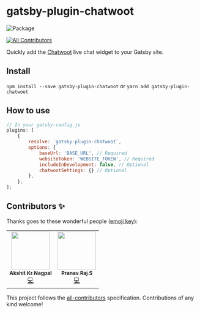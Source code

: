 # gatsby-plugin-chatwoot
![Package](https://github.com/akshitkrnagpal/gatsby-plugin-chatwoot/workflows/Package/badge.svg?branch=master)
<!-- ALL-CONTRIBUTORS-BADGE:START - Do not remove or modify this section -->
[![All Contributors](https://img.shields.io/badge/all_contributors-2-orange.svg?style=flat-square)](#contributors-)
<!-- ALL-CONTRIBUTORS-BADGE:END -->

Quickly add the [Chatwoot](http://chatwoot.com/) live chat widget to your Gatsby site.

## Install

`npm install --save gatsby-plugin-chatwoot`
or
`yarn add gatsby-plugin-chatwoot`

## How to use

```javascript
// In your gatsby-config.js
plugins: [
    {
        resolve: `gatsby-plugin-chatwoot`,
        options: {
            baseUrl: 'BASE_URL', // Required
            websiteToken: 'WEBSITE_TOKEN', // Required
            includeInDevelopment: false, // Optional
            chatwootSettings: {} // Optional
        },
    },
];
```

## Contributors ✨

Thanks goes to these wonderful people ([emoji key](https://allcontributors.org/docs/en/emoji-key)):

<!-- ALL-CONTRIBUTORS-LIST:START - Do not remove or modify this section -->
<!-- prettier-ignore-start -->
<!-- markdownlint-disable -->
<table>
  <tr>
    <td align="center"><a href="http://akshitkrnagpal.com"><img src="https://avatars3.githubusercontent.com/u/15872348?v=4" width="100px;" alt=""/><br /><sub><b>Akshit Kr Nagpal</b></sub></a><br /><a href="https://github.com/akshitkrnagpal/gatsby-plugin-chatwoot/commits?author=akshitkrnagpal" title="Code">💻</a></td>
    <td align="center"><a href="http://www.chatwoot.com"><img src="https://avatars3.githubusercontent.com/u/2246121?v=4" width="100px;" alt=""/><br /><sub><b>Pranav Raj S</b></sub></a><br /><a href="https://github.com/akshitkrnagpal/gatsby-plugin-chatwoot/commits?author=pranavrajs" title="Code">💻</a></td>
  </tr>
</table>

<!-- markdownlint-enable -->
<!-- prettier-ignore-end -->
<!-- ALL-CONTRIBUTORS-LIST:END -->

This project follows the [all-contributors](https://github.com/all-contributors/all-contributors) specification. Contributions of any kind welcome!
